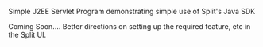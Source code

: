 
Simple J2EE Servlet Program demonstrating simple use of Split's Java SDK

Coming Soon.... Better directions on setting up the required feature, etc in the Split UI.


